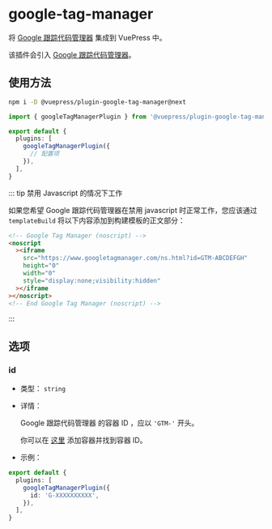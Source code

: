 # google-tag-manager

<NpmBadge package="@vuepress/plugin-google-tag-manager" />

将 [Google 跟踪代码管理器](https://tagmanager.google.com/) 集成到 VuePress 中。

该插件会引入 [Google 跟踪代码管理器](https://developers.google.com/tag-platform/tag-manager?hl=zh-cn)。

## 使用方法

```bash
npm i -D @vuepress/plugin-google-tag-manager@next
```

```ts
import { googleTagManagerPlugin } from '@vuepress/plugin-google-tag-manager'

export default {
  plugins: [
    googleTagManagerPlugin({
      // 配置项
    }),
  ],
}
```

::: tip 禁用 Javascript 的情况下工作

如果您希望 Google 跟踪代码管理器在禁用 javascript 时正常工作，您应该通过 `templateBuild` 将以下内容添加到构建模板的正文部分：

```html
<!-- Google Tag Manager (noscript) -->
<noscript
  ><iframe
    src="https://www.googletagmanager.com/ns.html?id=GTM-ABCDEFGH"
    height="0"
    width="0"
    style="display:none;visibility:hidden"
  ></iframe
></noscript>
<!-- End Google Tag Manager (noscript) -->
```

:::

## 选项

### id

- 类型： `string`

- 详情：

  Google 跟踪代码管理器 的容器 ID ，应以 `'GTM-'` 开头。

  你可以在 [这里](https://tagmanager.google.com/#/home) 添加容器并找到容器 ID。

- 示例：

```ts
export default {
  plugins: [
    googleTagManagerPlugin({
      id: 'G-XXXXXXXXXX',
    }),
  ],
}
```
